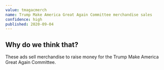 ```yaml
---
value: tmagacmerch
name: Trump Make America Great Again Committee merchandise sales
confidence: high
published: 2020-09-04
---
```


## Why do we think that?

These ads sell merchandise to raise money for the Trump Make America Great Again Committee.
